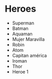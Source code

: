 # Heroes

- Superman
- Batman
- Aquaman
- Mujer Maravilla
- Robin
- Atom
- Capitan américa
- Iroman
- Thor
- Heroe 1
